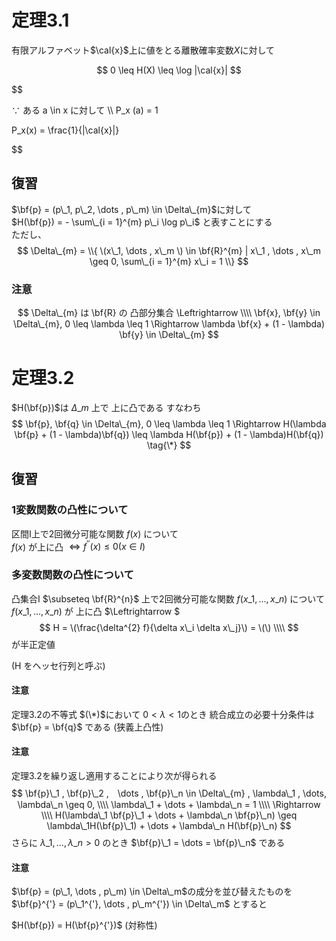 # 定理3.1
有限アルファベット$\cal{x}$上に値をとる離散確率変数$X$に対して

$$
0 \leq H(X) \leq \log |\cal{x}|
$$

$$

∵ ある a \in x に対して \\\\
P\_x (a) = 1

P\_x(x) = \frac{1}{|\cal{x}|}

$$

## 復習
$\bf{p} = (p\_1, p\_2, \dots , p\_m) \in \Delta\_{m}$に対して  
$H(\bf{p}) = - \sum\_{i = 1}^{m} p\_i \log p\_i$ と表すことにする  
ただし、
$$
\Delta\_{m} = \\{ \(x\_1, \dots , x\_m \) \in \bf{R}^{m} | x\_1 , \dots , x\_m \geq 0, \sum\_{i = 1}^{m} x\_i = 1 \\}
$$

### 注意
$$
\Delta\_{m} は \bf{R} の 凸部分集合 \Leftrightarrow \\\\
\bf{x}, \bf{y} \in \Delta\_{m}, 0 \leq \lambda \leq 1 \Rightarrow \lambda \bf{x} + (1 - \lambda) \bf{y}
\in \Delta\_{m}
$$

# 定理3.2
$H(\bf{p})$は $\Delta\_{m}$ 上で 上に凸である すなわち
$$
\bf{p}, \bf{q} \in \Delta\_{m}, 0 \leq \lambda \leq 1 \Rightarrow 
H(\lambda \bf{p} + (1 - \lambda)\bf{q}) \leq \lambda H(\bf{p}) + (1 - \lambda)H(\bf{q}) \tag{\*}
$$

## 復習
### 1変数関数の凸性について
区間I上で2回微分可能な関数 $f(x)$ について  
$f(x)$ が上に凸 $\Leftrightarrow f^{''}(x) \leq 0 (x \in I)$

### 多変数関数の凸性について
凸集合I $\subseteq \bf{R}^{n}$ 上で2回微分可能な関数 $f(x\_1, \dots , x\_n)$ について  
$f(x\_1, \dots , x\_n)$ が 上に凸 $\Leftrightarrow $
$$
H = \(\frac{\delta^{2} f}{\delta x\_i \delta x\_j}\) = \(\) \\\\
$$
が半正定値

(H をヘッセ行列と呼ぶ)

#### 注意
定理3.2の不等式 $(\*)$において  $0 < \lambda < 1$のとき
統合成立の必要十分条件は $\bf{p} = \bf{q}$ である (狭義上凸性)

#### 注意
定理3.2を繰り返し適用することにより次が得られる
$$
\bf{p}\_1 , \bf{p}\_2 ,　\dots , \bf{p}\_n \in \Delta\_{m} , 
\lambda\_1 , \dots, \lambda\_n \geq 0,  \\\\
\lambda\_1 + \dots + \lambda\_n = 1 
\\\\
\Rightarrow \\\\
H(\lambda\_1 \bf{p}\_1 + \dots + \lambda\_n \bf{p}\_n) \geq \lambda\_1H(\bf{p}\_1) + \dots + \lambda\_n H(\bf{p}\_n)
$$
さらに $\lambda\_1, \dots , \lambda\_n > 0$ のとき $\bf{p}\_1 = \dots = \bf{p}\_n$ である

#### 注意
$\bf{p} = (p\_1, \dots , p\_m) \in \Delta\_m$の成分を並び替えたものを
$\bf{p}^{'} = (p\_1^{'}, \dots , p\_m^{'}) \in \Delta\_m$ とすると  

$H(\bf{p}) = H(\bf{p}^{'})$ (対称性)


